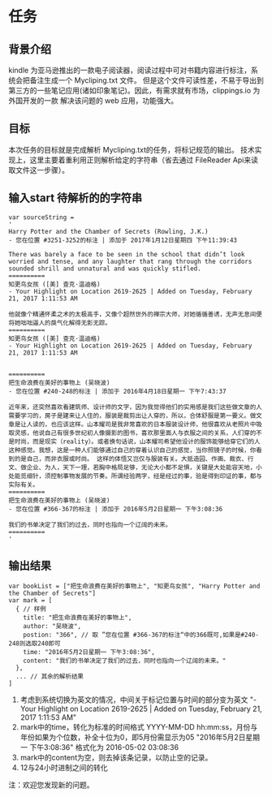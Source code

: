 # 任务
## 背景介绍
kindle 为亚马逊推出的一款电子阅读器，阅读过程中可对书籍内容进行标注，系统会把备注生成一个 Mycliping.txt 文件。
但是这个文件可读性差，不易于导出到第三方的一些笔记应用(诸如印象笔记)。因此，有需求就有市场，clippings.io 为外国开发的一款
解决该问题的 web 应用，功能强大。

## 目标
本次任务的目标就是完成解析 Mycliping.txt的任务，将标记规范的输出。
技术实现上，这里主要着重利用正则解析给定的字符串（省去通过 FileReader Api来读取文件这一步骤）。

##  输入start 待解析的的字符串 
```
var sourceString = 
'
Harry Potter and the Chamber of Secrets (Rowling, J.K.)
- 您在位置 #3251-3252的标注 | 添加于 2017年1月12日星期四 下午11:39:43

There was barely a face to be seen in the school that didn’t look worried and tense, and any laughter that rang through the corridors sounded shrill and unnatural and was quickly stifled.
==========
知更鸟女孩 ([美] 查克·温迪格)
- Your Highlight on Location 2619-2625 | Added on Tuesday, February 21, 2017 1:11:53 AM

他就像个精通怀柔之术的太极高手，又像个超然世外的禅宗大师，对她循循善诱，无声无息间便将她咄咄逼人的戾气化解得无影无踪。
==========
知更鸟女孩 ([美] 查克·温迪格)
- Your Highlight on Location 2619-2625 | Added on Tuesday, February 21, 2017 1:11:53 AM


==========
把生命浪费在美好的事物上 (吴晓波)
- 您在位置 #240-248的标注 | 添加于 2016年4月18日星期一 下午7:43:37

近年来，还突然喜欢看建筑师、设计师的文字，因为我觉得他们的实用感是我们这些做文章的人需要学习的，房子是建来让人住的，服装是裁剪出让人穿的，所以，合体舒服是第一要义。做文章是让人读的，也应该这样。山本耀司是我非常喜欢的日本服装设计师，他很喜欢从老照片中吸取灵感，他说自己有很多世纪初人像摄影的图书，喜欢那里面人与衣服之间的关系，人们穿的不是时尚，而是现实（reality）。或者换句话说，山本耀司希望他设计的服饰能够给穿它们的人这种感觉。我想，这是一种人们能够通过自己的穿着认识自己的感觉，当你照镜子的时候，你看到的是自己，而非衣服或时尚。 这样的体悟又岂仅与服装有关。大抵造园、作画、裁衣、行文、做企业、为人，天下一理，若胸中格局足够，无论大小都不足惧，关键是大处能容天地，小处能觅细针，须控制事物发展的节奏。所谓经验两字，经是经过的事，验是得到印证的事，都与实际有关。
==========
把生命浪费在美好的事物上 (吴晓波)
- 您在位置 #366-367的标注 | 添加于 2016年5月2日星期一 下午3:08:36

我们的书单决定了我们的过去，同时也指向一个辽阔的未来。
==========
'
```
##  输出结果
```
var bookList = ["把生命浪费在美好的事物上", "知更鸟女孩", "Harry Potter and the Chamber of Secrets"]
var mark = [
  { // 样例
    title: "把生命浪费在美好的事物上",
    author: "吴晓波",
    postion: "366", // 取 ”您在位置 #366-367的标注“中的366既可,如果是#240-248则选取240即可
    time: "2016年5月2日星期一 下午3:08:36", 
    content: "我们的书单决定了我们的过去，同时也指向一个辽阔的未来。"
  },
  ... // 其余的解析结果
]
```

1. 考虑到系统切换为英文的情况，中间关于标记位置与时间的部分变为英文 
"- Your Highlight on Location 2619-2625 | Added on Tuesday, February 21, 2017 1:11:53 AM"
2. mark中的time，转化为标准的时间格式 YYYY-MM-DD hh:mm:ss，月份与年份如果为个位数，补全十位为0，即5月份需显示为05
"2016年5月2日星期一 下午3:08:36" 格式化为 2016-05-02 03:08:36
3. mark中的content为空，则去掉该条记录，以防止空的记录。
4. 12与24小时进制之间的转化

注：欢迎您发现新的问题。
